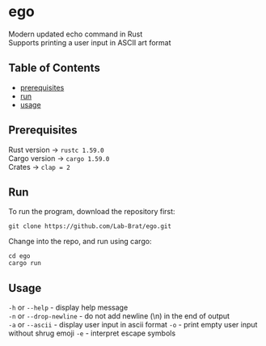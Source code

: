 # ego
Modern updated echo command in Rust  
Supports printing a user input in ASCII art format  

## Table of Contents
- [prerequisites](#prerequisites)
- [run](#run)
- [usage](#usage)

## Prerequisites
Rust version -> ```rustc 1.59.0```  
Cargo version -> ```cargo 1.59.0```  
Crates -> ```clap = 2```

## Run
To run the program, download the repository first:
```
git clone https://github.com/Lab-Brat/ego.git
```
Change into the repo, and run using cargo:
```
cd ego
cargo run
```

## Usage
```-h``` or ```--help``` - display help message  
```-n``` or ```--drop-newline``` - do not add newline (\n) in the end of output  
```-a``` or ```--ascii``` - display user input in ascii format
```-o``` - print empty user input without shrug emoji
```-e``` - interpret escape symbols
